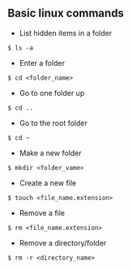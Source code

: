 ## Basic linux commands
- List hidden items in a folder
````
$ ls -a
````
- Enter a folder
````
$ cd <folder_name>
````
- Go to one folder up
````
$ cd ..
````
- Go to the root folder
````
$ cd ~
````
- Make a new folder
````
$ mkdir <folder_vame>
````
- Create a new file
````
$ touch <file_name.extension>
````
- Remove a file
````
$ rm <file_name.extension>
````
- Remove a directory/folder
````
$ rm -r <directory_name>
````
